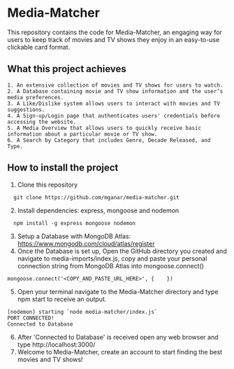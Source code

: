 # Media-Matcher
This repository contains the code for Media-Matcher, an engaging way for users to keep track of movies and TV shows they enjoy in an easy-to-use clickable card format.

## What this project achieves
```
1. An extensive collection of movies and TV shows for users to watch.
2. A Database containing movie and TV show information and the user’s media preferences.
3. A Like/Dislike system allows users to interact with movies and TV suggestions. 
4. A Sign-up/Login page that authenticates users' credentials before accessing the website.
5. A Media Overview that allows users to quickly receive basic information about a particular movie or TV show.
6. A Search by Category that includes Genre, Decade Released, and Type.
```

## How to install the project

1. Clone this repository
```
  git clone https://github.com/mganar/media-matcher.git
```
2. Install dependencies: express, mongoose and nodemon
```
  npm install -g express mongoose nodemon
```
3. Setup a Database with MongoDB Atlas: https://www.mongodb.com/cloud/atlas/register
4. Once the Database is set up, Open the GitHub directory you created and navigate to media-imports/index.js, copy and paste your personal connection string from MongoDB Atlas into mongoose.connect()  
```
mongoose.connect('<COPY_AND_PASTE_URL_HERE>', {    })
```
5. Open your terminal navigate to the Media-Matcher directory and type npm start to receive an output.
```
[nodemon] starting `node media-matcher/index.js`
PORT CONNECTED!
Connected to Database
```
6. After 'Connected to Database' is received open any web browser and type http://localhost:3000/
7. Welcome to Media-Matcher, create an account to start finding the best movies and TV shows!
